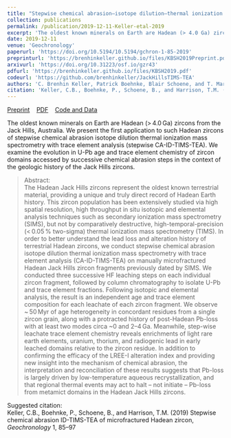 ```yaml
---
title: "Stepwise chemical abrasion–isotope dilution–thermal ionization mass spectrometry with trace element analysis of microfractured Hadean zircon"
collection: publications
permalink: /publication/2019-12-11-Keller-etal-2019
excerpt: 'The oldest known minerals on Earth are Hadean (> 4.0 Ga) zircons from the Jack Hills, Australia. We present the first application to such Hadean zircons of stepwise chemical abrasion isotope dilution thermal ionization mass spectrometry with trace element analysis (stepwise CA-ID-TIMS-TEA). We examine the evolution in U-Pb age and trace element chemistry of zircon domains accessed by successive chemical abrasion steps in the context of the geologic history of the Jack Hills zircons.'
date: 2019-12-11
venue: 'Geochronology'
paperurl: 'https://doi.org/10.5194/10.5194/gchron-1-85-2019'
preprinturl: 'https://brenhinkeller.github.io/files/KBSH2019Preprint.pdf'
arxivurl: 'https://doi.org/10.31223/osf.io/gzr43'
pdfurl: 'https://brenhinkeller.github.io/files/KBSH2019.pdf'
codeurl: 'https://github.com/brenhinkeller/JackHillsTIMS-TEA'
authors: 'C. Brenhin Keller, Patrick Boehnke, Blair Schoene, and T. Mark Harrison'
citation: 'Keller, C.B., Boehnke, P., Schoene, B., and Harrison, T.M. (2019) Stepwise chemical abrasion ID-TIMS-TEA of microfractured Hadean zircon, <i>Geochronology</i> 1, 85–97'
---
```

<a href='https://brenhinkeller.github.io/files/KBSH2019Preprint.pdf'>Preprint</a>&nbsp;&nbsp;&nbsp;&nbsp;<a href='https://brenhinkeller.github.io/files/KBSH2019.pdf'>PDF</a>&nbsp;&nbsp;&nbsp;&nbsp;<a href='https://github.com/brenhinkeller/JackHillsTIMS-TEA'>Code and Data</a>&nbsp;&nbsp;&nbsp;&nbsp;

The oldest known minerals on Earth are Hadean (> 4.0 Ga) zircons from the Jack Hills, Australia. We present the first application to such Hadean zircons of stepwise chemical abrasion isotope dilution thermal ionization mass spectrometry with trace element analysis (stepwise CA-ID-TIMS-TEA). We examine the evolution in U-Pb age and trace element chemistry of zircon domains accessed by successive chemical abrasion steps in the context of the geologic history of the Jack Hills zircons.

>Abstract: <br/>The Hadean Jack Hills zircons represent the oldest known terrestrial material, providing a unique and truly direct record of Hadean Earth history. This zircon population has been extensively studied via high spatial resolution, high throughput in situ isotopic and elemental analysis techniques such as secondary ionization mass spectrometry (SIMS), but not by comparatively destructive, high-temporal-precision (< 0.05 % two-sigma) thermal ionization mass spectrometry (TIMS). In order to better understand the lead loss and alteration history of terrestrial Hadean zircons, we conduct stepwise chemical abrasion isotope dilution thermal ionization mass spectrometry with trace element analysis (CA-ID-TIMS-TEA) on manually microfractured Hadean Jack Hills zircon fragments previously dated by SIMS. We conducted three successive HF leaching steps on each individual zircon fragment, followed by column chromatography to isolate U-Pb and trace element fractions. Following isotopic and elemental analysis, the result is an independent age and trace element composition for each leachate of each zircon fragment. We observe ~ 50 Myr of age heterogeneity in concordant residues from a single zircon grain, along with a protracted history of post-Hadean Pb-loss with at least two modes circa ~0 and 2–4 Ga. Meanwhile, step-wise leachate trace element chemistry reveals enrichments of light rare earth elements, uranium, thorium, and radiogenic lead in early leached domains relative to the zircon residue. In addition to confirming the efficacy of the LREE-I alteration index and providing new insight into the mechanism of chemical abrasion, the interpretation and reconciliation of these results suggests that Pb-loss is largely driven by low-temperature aqueous recrystallization, and that regional thermal events may act to halt – not initiate – Pb-loss from metamict domains in the Hadean Jack Hills zircons.

Suggested citation: <br/>Keller, C.B., Boehnke, P., Schoene, B., and Harrison, T.M. (2019) Stepwise chemical abrasion ID-TIMS-TEA of microfractured Hadean zircon, <i>Geochronology</i> 1, 85–97
